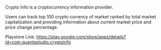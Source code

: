 Crypto Info is a cryptocurrency information provider. 

Users can track top 100 crypto currency of market ranked by total market capitalization 
and providing information about current market price and price change 
percentage.


Playstore Link: https://play.google.com/store/apps/details?id=com.quantastudio.cryptoinfo